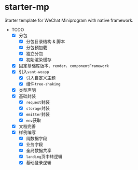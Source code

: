 # starter-mp
Starter template for WeChat Miniprogram with native framework.

- TODO
    - [x] 分包
        - [x] 分包目录结构 & 脚本
        - [x] 分包预加载
        - [x] 独立分包
        - [x] 初始渲染缓存
    - [x] 固定基础库版本、`render`、`componentFramework`
    - [x] 引入`vant-weapp`
        - [x] 引入自定义主题
        - [x] 组件`tree-shaking`
    - [x] 类型声明
    - [x] 基础封装
        - [x] `request`封装
        - [x] `storage`封装
        - [x] `emitter`封装
        - [x] `env`获取
    - [x] 文档完善
    - [x] 样例编写
        - [x] 纯数据字段
        - [x] 业务字段
        - [x] 全局数据共享
        - [x] `landing`页中转逻辑
        - [x] 基础登录逻辑